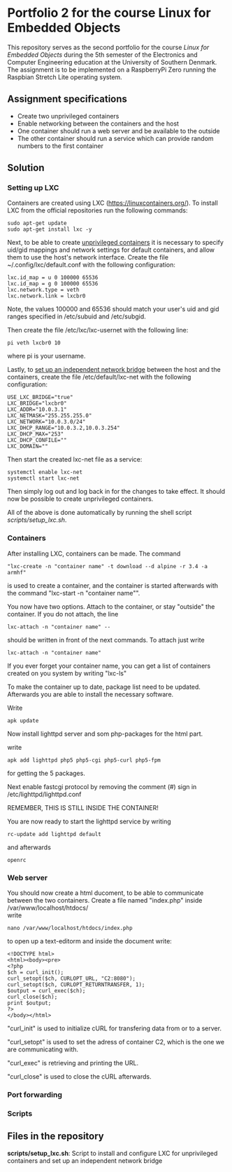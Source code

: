 # Portfolio 2 for the course Linux for Embedded Objects
This repository serves as the second portfolio for the course *Linux for Embedded Objects* during the 5th semester of the Electronics and Computer Engineering education at the University of Southern Denmark.
The assignment is to be implemented on a RaspberryPi Zero running the Raspbian Stretch Lite operating system.

## Assignment specifications
* Create two unprivileged containers
* Enable networking between the containers and the host
* One container should run a web server and be available to the outside
* The other container should run a service which can provide random numbers to the first container

## Solution

### Setting up LXC
Containers are created using LXC (https://linuxcontainers.org/). To install LXC from the official repositories run the following commands:

```
sudo apt-get update
sudo apt-get install lxc -y
```

Next, to be able to create [unprivileged containers](https://help.ubuntu.com/lts/serverguide/lxc.html) it is necessary to specify uid/gid mappings and network settings for default containers, and allow them to use the host's network interface. Create the file ~/.config/lxc/default.conf with the following configuration:

```
lxc.id_map = u 0 100000 65536
lxc.id_map = g 0 100000 65536
lxc.network.type = veth
lxc.network.link = lxcbr0
```

Note, the values 100000 and 65536 should match your user's uid and gid ranges specified in /etc/subuid and /etc/subgid.

Then create the file /etc/lxc/lxc-usernet with the following line:

```
pi veth lxcbr0 10
```

where pi is your username.

Lastly, to [set up an independent network bridge](https://wiki.debian.org/LXC/SimpleBridge) between the host and the containers, create the file /etc/default/lxc-net with the following configuration:

```
USE_LXC_BRIDGE="true"
LXC_BRIDGE="lxcbr0"
LXC_ADDR="10.0.3.1"
LXC_NETMASK="255.255.255.0"
LXC_NETWORK="10.0.3.0/24"
LXC_DHCP_RANGE="10.0.3.2,10.0.3.254"
LXC_DHCP_MAX="253"
LXC_DHCP_CONFILE=""
LXC_DOMAIN=""
```
Then start the created lxc-net file as a service:

```
systemctl enable lxc-net
systemctl start lxc-net
```

Then simply log out and log back in for the changes to take effect. It should now be possible to create unprivileged containers.

All of the above is done automatically by running the shell script *scripts/setup_lxc.sh*.

### Containers

After installing LXC, containers can be made. 
The command 
```
"lxc-create -n "container name" -t download --d alpine -r 3.4 -a armhf" 
```
is used to create a container, and the container is started afterwards with the command "lxc-start -n "container name"".

You now have two options. Attach to the container, or stay "outside" the container.
If you do not attach, the line 
```
lxc-attach -n "container name" --
```
should be written in front of the next commands.
To attach just write 
```
lxc-attach -n "container name"
```
If you ever forget your container name, you can get a list of containers created on you system by writing "lxc-ls"

To make the container up to date, package list need to be updated.
Afterwards you are able to install the necessary software.

Write 
```
apk update
```
Now install lighttpd server and som php-packages for the html part.

write 
```
apk add lighttpd php5 php5-cgi php5-curl php5-fpm 
```
for getting the 5 packages.

Next enable fastcgi protocol by removing the comment (#) sign in /etc/lighttpd/lighttpd.conf

REMEMBER, THIS IS STILL INSIDE THE CONTAINER!

You are now ready to start the lighttpd service by writing 
```
rc-update add lighttpd default 
```
and afterwards 
```
openrc
```

### Web server

You should now create a html ducoment, to be able to communicate between the two containers.
Create a file named "index.php" inside /var/www/localhost/htdocs/  
write
```
nano /var/www/localhost/htdocs/index.php
```
to open up a text-editorm and inside the document write:

```
<!DOCTYPE html>
<html><body><pre>
<?php 
$ch = curl_init(); 
curl_setopt($ch, CURLOPT_URL, "C2:8080"); 
curl_setopt($ch, CURLOPT_RETURNTRANSFER, 1); 
$output = curl_exec($ch);
curl_close($ch);
print $output;
?>
</body></html>
```

"curl_init" is used to initialize cURL for transfering data from or to a server.

"curl_setopt" is used to set the adress of container C2, which is the one we are communicating with.

"curl_exec" is retrieving and printing the URL.

"curl_close" is used to close the cURL afterwards.


### Port forwarding

### Scripts

## Files in the repository
**scripts/setup_lxc.sh**: Script to install and configure LXC for unprivileged containers and set up an independent network bridge


